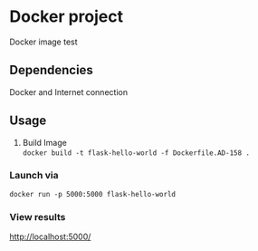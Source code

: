# Docker project
Docker image test  
## Dependencies
Docker and Internet connection
## Usage
1. Build Image  
```docker build -t flask-hello-world -f Dockerfile.AD-158 .```
### Launch via
```docker run -p 5000:5000 flask-hello-world```  
### View results
<http://localhost:5000/>